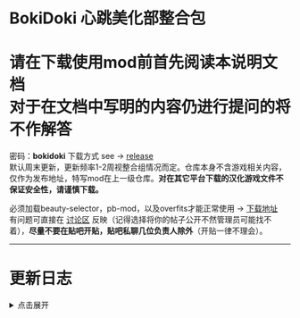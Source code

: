 # BokiDoki 心跳美化部整合包

# 请在下载使用mod前首先阅读本说明文档<br>对于在文档中写明的内容仍进行提问的将不作解答

</div>

密码：**bokidoki**
下载方式 see -> [release](https://github.com/BokiDoki-Beautification-Department/BokiDoki/releases/latest) <br>
默认周末更新，更新频率1-2周视整合组情况而定。仓库本身不含游戏相关内容，仅作为发布地址，特写mod在上一级仓库。**对在其它平台下载的汉化游戏文件不保证安全性，请谨慎下载。**

必须加载beauty-selector，pb-mod，以及overfits才能正常使用 -> [下载地址](https://github.com/BokiDoki-Beautification-Department/Meow) <br>
有问题可直接在 [讨论区](https://github.com/orgs/BokiDoki-Beautification-Department/discussions) 反映（记得选择将你的帖子公开不然管理员可能找不着），**尽量不要在贴吧开贴，贴吧私聊几位负责人除外**（开贴一律不理会）。

---

# 更新日志
<details>
<summary>点击展开</summary>
> 2023.11.15 - v1.1.0 - 修复v1.0.0的bug，补充icon，添加对mod导入顺序的错误处理<br>
> 2023.11.14 - v1.0.0
</details>
